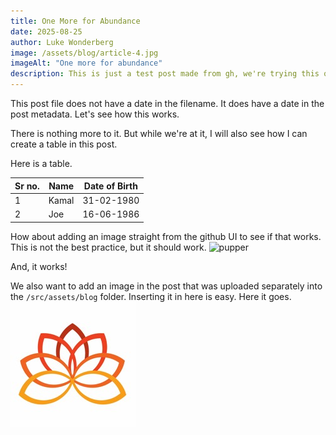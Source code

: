 ```yaml
---
title: One More for Abundance
date: 2025-08-25
author: Luke Wonderberg
image: /assets/blog/article-4.jpg
imageAlt: "One more for abundance"
description: This is just a test post made from gh, we're trying this one without a date in the filename.
---
```


This post file does not have a date in the filename. It does have a date in the post metadata.
Let's see how this works.

There is nothing more to it. But while we're at it, I will also see how I can create a table in this post.

Here is a table.

| Sr no. | Name | Date of Birth |
|--------|------|---------------|
|1|Kamal|31-02-1980|
|2|Joe|16-06-1986|

How about adding an image straight from the github UI to see if that works. This is not the best practice, but it should work.
![pupper](https://github.com/user-attachments/assets/58b7a722-6a8d-4c9a-9900-6d786d6f59de)

And, it works!

We also want to add an image in the post that was uploaded separately into the `/src/assets/blog` folder.
Inserting it in here is easy. Here it goes.
![beautiful fiery lotus](../assets/blog/Bliss-author-avatars-t200x200.jpg)


